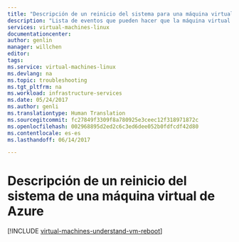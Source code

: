 ```yaml
---
title: "Descripción de un reinicio del sistema para una máquina virtual Linux de Azure | Microsoft Docs"
description: "Lista de eventos que pueden hacer que la máquina virtual Linux se reinicie"
services: virtual-machines-linux
documentationcenter: 
author: genlin
manager: willchen
editor: 
tags: 
ms.service: virtual-machines-linux
ms.devlang: na
ms.topic: troubleshooting
ms.tgt_pltfrm: na
ms.workload: infrastructure-services
ms.date: 05/24/2017
ms.author: genli
ms.translationtype: Human Translation
ms.sourcegitcommit: fc27849f3309f8a780925e3ceec12f318971872c
ms.openlocfilehash: 002968895d2ed2c6c3ed6dee052b0fdfcdf42d80
ms.contentlocale: es-es
ms.lasthandoff: 06/14/2017

---
```


# <a name="understand-a-system-reboot-for-azure-vm"></a>Descripción de un reinicio del sistema de una máquina virtual de Azure

[!INCLUDE [virtual-machines-understand-vm-reboot](../../../includes/virtual-machines-understand-vm-reboot.md)]

